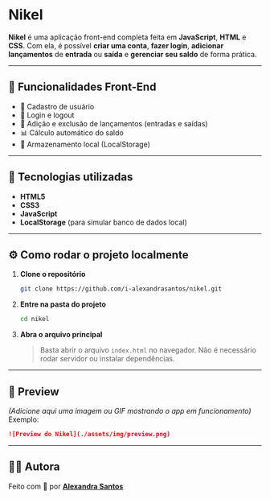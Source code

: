 # Nikel

**Nikel** é uma aplicação front-end completa feita em **JavaScript**, **HTML** e **CSS**.
Com ela, é possível **criar uma conta**, **fazer login**, **adicionar lançamentos** de **entrada** ou **saída** e **gerenciar seu saldo** de forma prática.

---

## 🚀 Funcionalidades Front-End

* 🧾 Cadastro de usuário
* 🔐 Login e logout
* 💸 Adição e exclusão de lançamentos (entradas e saídas)
* 📊 Cálculo automático do saldo
* 💾 Armazenamento local (LocalStorage)

---

## 🧠 Tecnologias utilizadas

* **HTML5**
* **CSS3**
* **JavaScript**
* **LocalStorage** (para simular banco de dados local)

---

## ⚙️ Como rodar o projeto localmente

1. **Clone o repositório**

   ```bash
   git clone https://github.com/i-alexandrasantos/nikel.git
   ```

2. **Entre na pasta do projeto**

   ```bash
   cd nikel
   ```

3. **Abra o arquivo principal**

   > Basta abrir o arquivo `index.html` no navegador.
   > Não é necessário rodar servidor ou instalar dependências.

---

## 📸 Preview

*(Adicione aqui uma imagem ou GIF mostrando o app em funcionamento)*
Exemplo:

```markdown
![Preview do Nikel](./assets/img/preview.png)
```

---

## 👩‍💻 Autora

Feito com 💜 por **[Alexandra Santos](https://github.com/i-alexandrasantos)**
